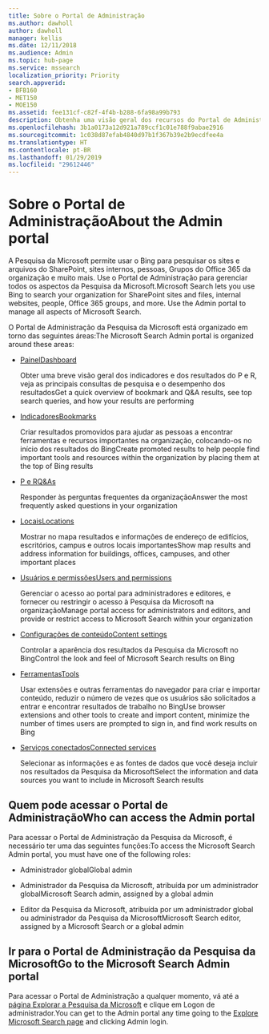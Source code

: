 ```yaml
---
title: Sobre o Portal de Administração
ms.author: dawholl
author: dawholl
manager: kellis
ms.date: 12/11/2018
ms.audience: Admin
ms.topic: hub-page
ms.service: mssearch
localization_priority: Priority
search.appverid:
- BFB160
- MET150
- MOE150
ms.assetid: fee131cf-c82f-4f4b-b288-6fa98a99b793
description: Obtenha uma visão geral dos recursos do Portal de Administração e das permissões de acesso disponíveis com a Pesquisa da Microsoft
ms.openlocfilehash: 3b1a0173a12d921a789ccf1c01e788f9abae2916
ms.sourcegitcommit: 1c038d87efab4840d97b1f367b39e2b9ecdfee4a
ms.translationtype: HT
ms.contentlocale: pt-BR
ms.lasthandoff: 01/29/2019
ms.locfileid: "29612446"
---
```

# <a name="about-the-admin-portal"></a><span data-ttu-id="cba84-103">Sobre o Portal de Administração</span><span class="sxs-lookup"><span data-stu-id="cba84-103">About the Admin portal</span></span>

<span data-ttu-id="cba84-p101">A Pesquisa da Microsoft permite usar o Bing para pesquisar os sites e arquivos do SharePoint, sites internos, pessoas, Grupos do Office 365 da organização e muito mais. Use o Portal de Administração para gerenciar todos os aspectos da Pesquisa da Microsoft.</span><span class="sxs-lookup"><span data-stu-id="cba84-p101">Microsoft Search lets you use Bing to search your organization for SharePoint sites and files, internal websites, people, Office 365 groups, and more. Use the Admin portal to manage all aspects of Microsoft Search.</span></span>
  
<span data-ttu-id="cba84-106">O Portal de Administração da Pesquisa da Microsoft está organizado em torno das seguintes áreas:</span><span class="sxs-lookup"><span data-stu-id="cba84-106">The Microsoft Search Admin portal is organized around these areas:</span></span>
  
- [<span data-ttu-id="cba84-107">Painel</span><span class="sxs-lookup"><span data-stu-id="cba84-107">Dashboard</span></span>](get-insights.md)
    
    <span data-ttu-id="cba84-108">Obter uma breve visão geral dos indicadores e dos resultados do P e R, veja as principais consultas de pesquisa e o desempenho dos resultados</span><span class="sxs-lookup"><span data-stu-id="cba84-108">Get a quick overview of bookmark and Q&A results, see top search queries, and how your results are performing</span></span>
    
- [<span data-ttu-id="cba84-109">Indicadores</span><span class="sxs-lookup"><span data-stu-id="cba84-109">Bookmarks</span></span>](create-and-manage-bookmarks.md)
    
    <span data-ttu-id="cba84-110">Criar resultados promovidos para ajudar as pessoas a encontrar ferramentas e recursos importantes na organização, colocando-os no início dos resultados do Bing</span><span class="sxs-lookup"><span data-stu-id="cba84-110">Create promoted results to help people find important tools and resources within the organization by placing them at the top of Bing results</span></span>
    
- [<span data-ttu-id="cba84-111">P e R</span><span class="sxs-lookup"><span data-stu-id="cba84-111">Q&As</span></span>](create-and-manage-qas.md)
    
    <span data-ttu-id="cba84-112">Responder às perguntas frequentes da organização</span><span class="sxs-lookup"><span data-stu-id="cba84-112">Answer the most frequently asked questions in your organization</span></span>
    
- [<span data-ttu-id="cba84-113">Locais</span><span class="sxs-lookup"><span data-stu-id="cba84-113">Locations</span></span>](add-a-location.md)
    
    <span data-ttu-id="cba84-114">Mostrar no mapa resultados e informações de endereço de edifícios, escritórios, campus e outros locais importantes</span><span class="sxs-lookup"><span data-stu-id="cba84-114">Show map results and address information for buildings, offices, campuses, and other important places</span></span>
    
- [<span data-ttu-id="cba84-115">Usuários e permissões</span><span class="sxs-lookup"><span data-stu-id="cba84-115">Users and permissions</span></span>](add-users.md)
    
    <span data-ttu-id="cba84-116">Gerenciar o acesso ao portal para administradores e editores, e fornecer ou restringir o acesso à Pesquisa da Microsoft na organização</span><span class="sxs-lookup"><span data-stu-id="cba84-116">Manage portal access for administrators and editors, and provide or restrict access to Microsoft Search within your organization</span></span>
    
- [<span data-ttu-id="cba84-117">Configurações de conteúdo</span><span class="sxs-lookup"><span data-stu-id="cba84-117">Content settings</span></span>](content-settings.md)
    
    <span data-ttu-id="cba84-118">Controlar a aparência dos resultados da Pesquisa da Microsoft no Bing</span><span class="sxs-lookup"><span data-stu-id="cba84-118">Control the look and feel of Microsoft Search results on Bing</span></span>
    
- [<span data-ttu-id="cba84-119">Ferramentas</span><span class="sxs-lookup"><span data-stu-id="cba84-119">Tools</span></span>](admin-portal-tools.md)
    
    <span data-ttu-id="cba84-120">Usar extensões e outras ferramentas do navegador para criar e importar conteúdo, reduzir o número de vezes que os usuários são solicitados a entrar e encontrar resultados de trabalho no Bing</span><span class="sxs-lookup"><span data-stu-id="cba84-120">Use browser extensions and other tools to create and import content, minimize the number of times users are prompted to sign in, and find work results on Bing</span></span>
    
- [<span data-ttu-id="cba84-121">Serviços conectados</span><span class="sxs-lookup"><span data-stu-id="cba84-121">Connected services</span></span>](connected-services.md)
    
    <span data-ttu-id="cba84-122">Selecionar as informações e as fontes de dados que você deseja incluir nos resultados da Pesquisa da Microsoft</span><span class="sxs-lookup"><span data-stu-id="cba84-122">Select the information and data sources you want to include in Microsoft Search results</span></span>
    
## <a name="who-can-access-the-admin-portal"></a><span data-ttu-id="cba84-123">Quem pode acessar o Portal de Administração</span><span class="sxs-lookup"><span data-stu-id="cba84-123">Who can access the Admin portal</span></span>

<span data-ttu-id="cba84-124">Para acessar o Portal de Administração da Pesquisa da Microsoft, é necessário ter uma das seguintes funções:</span><span class="sxs-lookup"><span data-stu-id="cba84-124">To access the Microsoft Search Admin portal, you must have one of the following roles:</span></span>
  
- <span data-ttu-id="cba84-125">Administrador global</span><span class="sxs-lookup"><span data-stu-id="cba84-125">Global admin</span></span>
    
- <span data-ttu-id="cba84-126">Administrador da Pesquisa da Microsoft, atribuída por um administrador global</span><span class="sxs-lookup"><span data-stu-id="cba84-126">Microsoft Search admin, assigned by a global admin</span></span>
    
- <span data-ttu-id="cba84-127">Editor da Pesquisa da Microsoft, atribuída por um administrador global ou administrador da Pesquisa da Microsoft</span><span class="sxs-lookup"><span data-stu-id="cba84-127">Microsoft Search editor, assigned by a Microsoft Search or a global admin</span></span>
    
## <a name="go-to-the-microsoft-search-admin-portal"></a><span data-ttu-id="cba84-128">Ir para o Portal de Administração da Pesquisa da Microsoft</span><span class="sxs-lookup"><span data-stu-id="cba84-128">Go to the Microsoft Search Admin portal</span></span>

<span data-ttu-id="cba84-129">Para acessar o Portal de Administração a qualquer momento, vá até a [página Explorar a Pesquisa da Microsoft](https://www.bing.com/business/explore) e clique em Logon de administrador.</span><span class="sxs-lookup"><span data-stu-id="cba84-129">You can get to the Admin portal any time going to the [Explore Microsoft Search page](https://www.bing.com/business/explore) and clicking Admin login.</span></span> 
